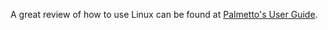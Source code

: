 A great review of how to use Linux can be found at <a href="http://www.palmetto.clemson.edu/pages/userguide.html#appendix1" target="_blank">Palmetto's User Guide</a>.
